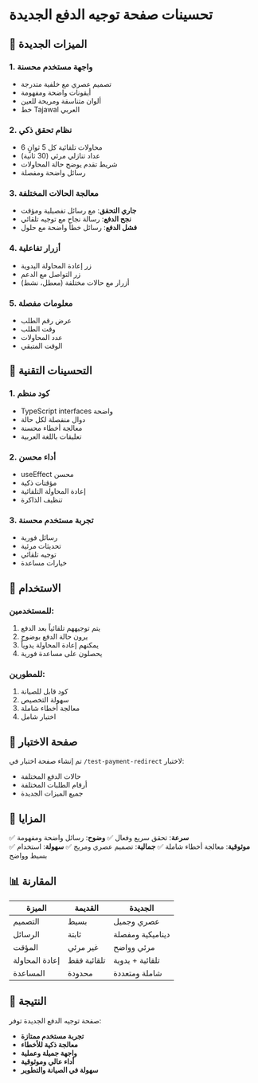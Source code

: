 # تحسينات صفحة توجيه الدفع الجديدة

## 🎯 الميزات الجديدة

### 1. **واجهة مستخدم محسنة**
- تصميم عصري مع خلفية متدرجة
- أيقونات واضحة ومفهومة
- ألوان متناسقة ومريحة للعين
- خط Tajawal العربي

### 2. **نظام تحقق ذكي**
- 6 محاولات تلقائية كل 5 ثوانٍ
- عداد تنازلي مرئي (30 ثانية)
- شريط تقدم يوضح حالة المحاولات
- رسائل واضحة ومفصلة

### 3. **معالجة الحالات المختلفة**
- **جاري التحقق**: مع رسائل تفصيلية ومؤقت
- **نجح الدفع**: رسالة نجاح مع توجيه تلقائي
- **فشل الدفع**: رسائل خطأ واضحة مع حلول

### 4. **أزرار تفاعلية**
- زر إعادة المحاولة اليدوية
- زر التواصل مع الدعم
- أزرار مع حالات مختلفة (معطل، نشط)

### 5. **معلومات مفصلة**
- عرض رقم الطلب
- وقت الطلب
- عدد المحاولات
- الوقت المتبقي

## 🔧 التحسينات التقنية

### 1. **كود منظم**
- TypeScript interfaces واضحة
- دوال منفصلة لكل حالة
- معالجة أخطاء محسنة
- تعليقات باللغة العربية

### 2. **أداء محسن**
- useEffect محسن
- مؤقتات ذكية
- إعادة المحاولة التلقائية
- تنظيف الذاكرة

### 3. **تجربة مستخدم محسنة**
- رسائل فورية
- تحديثات مرئية
- توجيه تلقائي
- خيارات مساعدة

## 📱 الاستخدام

### **للمستخدمين:**
1. يتم توجيههم تلقائياً بعد الدفع
2. يرون حالة الدفع بوضوح
3. يمكنهم إعادة المحاولة يدوياً
4. يحصلون على مساعدة فورية

### **للمطورين:**
1. كود قابل للصيانة
2. سهولة التخصيص
3. معالجة أخطاء شاملة
4. اختبار شامل

## 🧪 صفحة الاختبار

تم إنشاء صفحة اختبار في `/test-payment-redirect` لاختبار:
- حالات الدفع المختلفة
- أرقام الطلبات المختلفة
- جميع الميزات الجديدة

## 🚀 المزايا

✅ **سرعة**: تحقق سريع وفعال
✅ **وضوح**: رسائل واضحة ومفهومة  
✅ **موثوقية**: معالجة أخطاء شاملة
✅ **جمالية**: تصميم عصري ومريح
✅ **سهولة**: استخدام بسيط وواضح

## 📊 المقارنة

| الميزة | القديمة | الجديدة |
|--------|----------|----------|
| التصميم | بسيط | عصري وجميل |
| الرسائل | ثابتة | ديناميكية ومفصلة |
| المؤقت | غير مرئي | مرئي وواضح |
| إعادة المحاولة | تلقائية فقط | تلقائية + يدوية |
| المساعدة | محدودة | شاملة ومتعددة |

## 🎉 النتيجة

صفحة توجيه الدفع الجديدة توفر:
- **تجربة مستخدم ممتازة**
- **معالجة ذكية للأخطاء**
- **واجهة جميلة وعملية**
- **أداء عالي وموثوقية**
- **سهولة في الصيانة والتطوير**
